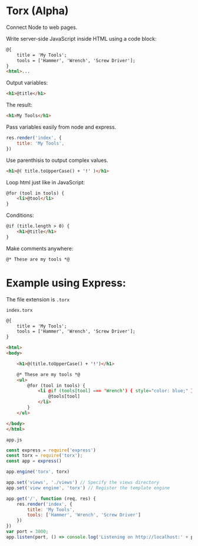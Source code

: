 # Torx (Alpha)

Connect Node to web pages.



Write server-side JavaScript inside HTML using a code block:

```html
@{
    title = 'My Tools';
    tools = ['Hammer', 'Wrench', 'Screw Driver'];
}
<html>...
```

Output variables:

```html
<h1>@title</h1>
```

The result:
```html
<h1>My Tools</h1>
```

Pass variables easily from node and express.
```js
res.render('index', {
	title: 'My Tools',
})
```

Use parenthisis to output complex values.

```html
<h1>@( title.toUpperCase() + '!' )</h1>
```

Loop html just like in JavaScript:

```html
@for (tool in tools) {
    <li>@tool</li>
}
```

Conditions:
```html
@if (title.length > 0) {
    <h1>@title</h1>
}
```

Make comments anywhere:

```html
@* These are my tools *@
```
# Example using Express:

The file extension is `.torx`

`index.torx`

```html
@{
    title = 'My Tools';
    tools = ['Hammer', 'Wrench', 'Screw Driver'];
}

<html>
<body>

    <h1>@(title.toUpperCase() + '!')</h1>

    @* These are my tools *@
	<ul>
		@for (tool in tools) {
			<li @if (tools[tool] === 'Wrench') { style="color: blue;" }>
				@tools[tool]
			</li>
		}
    </ul>

</body>
</html>
```
`app.js`

``` javascript
const express = require('express')
const torx = require('torx');
const app = express()

app.engine('torx', torx)

app.set('views', './views') // Specify the views directory
app.set('view engine', 'torx') // Register the template engine

app.get('/', function (req, res) {
    res.render('index', {
        title: 'My Tools',
        tools: ['Hammer', 'Wrench', 'Screw Driver']
    })
})
var port = 3000;
app.listen(port, () => console.log('Listening on http://localhost:' + port))
```